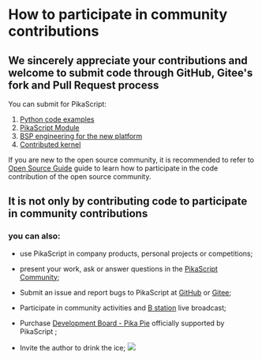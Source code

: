 # How to participate in community contributions

## We sincerely appreciate your contributions and welcome to submit code through GitHub, Gitee's fork and Pull Request process
You can submit for PikaScript:

1. [Python code examples](https://github.com/pikastech/pikascript/tree/master/examples)
1. [PikaScript Module](https://pikadoc.readthedocs.io/en/latest/%E5%A6%82%E4%BD%95%E8%B4%A1%E7%8C%AE%20PikaScript%20%E6%A8%A1%E5%9D%97.html)
1. [BSP engineering for the new platform](https://pikadoc.readthedocs.io/en/latest/%E5%A6%82%E4%BD%95%E8%B4%A1%E7%8C%AE%20PikaScrpt%20BSP.html)
1. [Contributed kernel](https://pikadoc.readthedocs.io/en/latest/%E5%A6%82%E4%BD%95%E8%B4%A1%E7%8C%AE%E5%86%85%E6%A0%B8.html)

If you are new to the open source community, it is recommended to refer to [Open Source Guide](https://gitee.com/opensource-guide/guide/%E7%AC%AC%E4%B8%89%E9%83%A8%E5%88%86%EF%BC%9A%E5%B0%9D%E8%AF%95%E5%8F%82%E4%B8%8E%E5%BC%80%E6%BA%90/%E7%AC%AC%207%20%E5%B0%8F%E8%8A%82%EF%BC%9A%E6%8F%90%E4%BA%A4%E7%AC%AC%E4%B8%80%E4%B8%AA%20Pull%20Request/) guide to learn how to participate in the code contribution of the open source community.

## It is not only by contributing code to participate in community contributions
### you can also:

- use PikaScript in company products, personal projects or competitions;
- present your work, ask or answer questions in the [PikaScript Community](https://whycan.com/f_55.html);
- Submit an issue and report bugs to PikaScript at [GitHub](https://github.com/pikasTech/pikascript) or [Gitee](https://gitee.com/lyon1998/pikascript);
- Participate in community activities and [B station](https://space.bilibili.com/5365336) live broadcast;
- Purchase [Development Board - Pika Pie](https://item.taobao.com/item.htm?spm=a230r.7195193.1997079397.8.560344bf9htrXT&id=654947372034&abbucket=9) officially supported by PikaScript ;

- Invite the author to drink the ice;
![](assets/157708657-34c2ee18-eb24-404b-9fd0-78489c7b6095.jpg)
